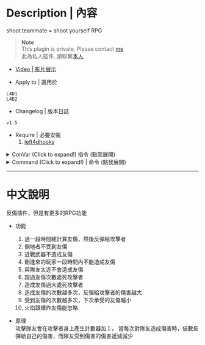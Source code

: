 # Description | 內容
shoot teammate = shoot yourself RPG

> __Note__ <br/>
This plugin is private, Please contact [me](https://github.com/fbef0102/Game-Private_Plugin#私人插件列表-private-plugins-list)<br/>
此為私人插件, 請聯繫[本人](https://github.com/fbef0102/Game-Private_Plugin#私人插件列表-private-plugins-list)

* [Video | 影片展示](https://youtu.be/eBcvlDVxPVk)

* Apply to | 適用於
```
L4D1
L4D2
```

* Changelog | 版本日誌
```
v1.5
```

* Require | 必要安裝
	1. [left4dhooks](https://forums.alliedmods.net/showthread.php?t=321696)

<details>
<summary>ConVar (Click to expand!) 指令 (點我展開)</summary>

* cfg/sourcemod/anti-friendly_fire_RPG.cfg
	```php
	// Changes how ff announce displays FF damage. (1:In chat; 2: In Hint Box; 3: In center text)
	l4d_rpg_ff_announce_type "2"

	// If attacker is a new player who just joins the server, time in seconds to disable ff damage from him. (0=Off)
	l4d_rpg_friendly_fire_connect_player_disable_time "30"

	// If 1, kill attacker if he reaches ff counter limit. (Default: 6)
	l4d_rpg_friendly_fire_count_limit "6"

	// If 1, kill attacker if his reaches ff damage limit. (Default: 100)
	l4d_rpg_friendly_fire_damage_limit "100"

	// Attack multiplier default for attacker. (Must be Integer)
	l4d_rpg_friendly_fire_damage_multi "1"

	// If 1, Disable ff damage to Bot.
	l4d_rpg_friendly_fire_disable_bot "0"

	// If 1, Disable ff damage to Incap player
	l4d_rpg_friendly_fire_disable_incap "1"

	// If 1, Disable ff damage with melee weapons.
	l4d_rpg_friendly_fire_disable_melee "1"

	// If 1, Enable anti-friendly_fire RPG plugin.
	l4d_rpg_friendly_fire_enable "1"

	// FF Pipe Bomb, Propane Tank, and Oxygen Tank damage to player, 1=game default behavior, 0=apply this plugin
	l4d_rpg_friendly_fire_ignore_exlode "1"

	// FF flame damage to player, 1=game default behavior, 0=apply this plugin
	l4d_rpg_friendly_fire_ignore_flame "1"

	// FF damage to GodFrame player, 1=game default behavior, 0=apply this plugin
	l4d_rpg_friendly_fire_ignore_godframe "1"

	// How much distance range between attacker and victim are immune to ff. (0=Off)
	l4d_rpg_friendly_fire_immune_range "30"

	// Protect divisor default for victim. (Must be Integer)
	l4d_rpg_friendly_fire_protect_divide "1"
	```
</details>

<details>
<summary>Command (Click to expand!) | 命令 (點我展開)</summary>
None
</details>

- - - -
# 中文說明
反傷插件，但是有更多的RPG功能

* 功能
	1. 過一段時間總計算友傷，然後反彈給攻擊者
	2. 倒地者不受到友傷
	3. 近戰武器不造成友傷
	4. 剛進來的玩家一段時間內不能造成友傷
	5. 與隊友太近不會造成友傷
	6. 超過友傷次數處死攻擊者
	7. 造成友傷過大處死攻擊者
	8. 造成友傷的次數越多次，反彈給攻擊者的傷害越大
	9. 受到友傷的次數越多次，下次承受的友傷越小
	10. 火焰跟爆炸友傷能忽略

* 原理
<br/>攻擊隊友會在攻擊者身上產生計數器加１，
當每次對隊友造成傷害時，倍數反彈給自己的傷害，而隊友受到傷害的傷害遞減減少